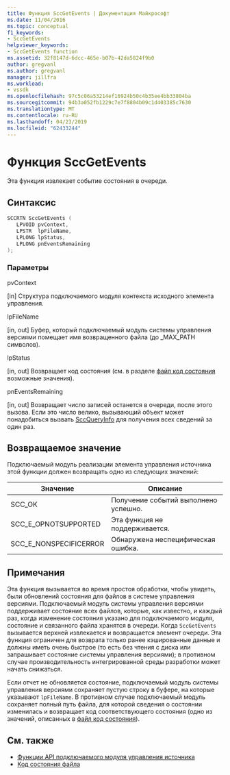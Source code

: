 ```yaml
---
title: Функция SccGetEvents | Документация Майкрософт
ms.date: 11/04/2016
ms.topic: conceptual
f1_keywords:
- SccGetEvents
helpviewer_keywords:
- SccGetEvents function
ms.assetid: 32f8147d-6dcc-465e-b07b-42da5824f9b0
author: gregvanl
ms.author: gregvanl
manager: jillfra
ms.workload:
- vssdk
ms.openlocfilehash: 97c5c06a53214ef16924b50c4b35ee4bb33804ba
ms.sourcegitcommit: 94b3a052fb1229c7e7f8804b09c1d403385c7630
ms.translationtype: MT
ms.contentlocale: ru-RU
ms.lasthandoff: 04/23/2019
ms.locfileid: "62433244"
---
```

# <a name="sccgetevents-function"></a>Функция SccGetEvents
Эта функция извлекает событие состояния в очереди.

## <a name="syntax"></a>Синтаксис

```cpp
SCCRTN SccGetEvents (
   LPVOID pvContext,
   LPSTR  lpFileName,
   LPLONG lpStatus,
   LPLONG pnEventsRemaining
);
```

### <a name="parameters"></a>Параметры
 pvContext

[in] Структура подключаемого модуля контекста исходного элемента управления.

 lpFileName

[in, out] Буфер, который подключаемый модуль системы управления версиями помещает имя возвращенного файла (до _MAX_PATH символов).

 lpStatus

[in, out] Возвращает код состояния (см. в разделе [файл код состояния](../extensibility/file-status-code-enumerator.md) возможные значения).

 pnEventsRemaining

[in, out] Возвращает число записей останется в очереди, после этого вызова. Если это число велико, вызывающий объект может понадобиться вызвать [SccQueryInfo](../extensibility/sccqueryinfo-function.md) для получения всех сведений за один раз.

## <a name="return-value"></a>Возвращаемое значение
 Подключаемый модуль реализации элемента управления источника этой функции должен возвращать одно из следующих значений:

|Значение|Описание|
|-----------|-----------------|
|SCC_OK|Получение событий выполнено успешно.|
|SCC_E_OPNOTSUPPORTED|Эта функция не поддерживается.|
|SCC_E_NONSPECIFICERROR|Обнаружена неспецифическая ошибка.|

## <a name="remarks"></a>Примечания
 Эта функция вызывается во время простоя обработки, чтобы увидеть, были обновлений состояния для файлов в системе управления версиями. Подключаемый модуль системы управления версиями поддерживает состояние всех файлов, которые, как известно, и каждый раз, когда изменение состояния указано для подключаемого модуля, состояние и связанного файла хранятся в очереди. Когда `SccGetEvents` вызывается верхней извлекается и возвращается элемент очереди. Эта функция ограничен для возврата только ранее кэшированные данные и должны иметь очень быстрое (то есть без чтения с диска или запрашивает состояние системы управления версиями); в противном случае производительность интегрированной среды разработки может начать снижаться.

 Если отчет не обновляется состояние, подключаемый модуль системы управления версиями сохраняет пустую строку в буфере, на которые указывают `lpFileName`. В противном случае подключаемый модуль сохраняет полный путь файла, для которой сведения о состоянии изменилась и возвращает код соответствующего состояния (одно из значений, описанных в [файл код состояния](../extensibility/file-status-code-enumerator.md)).

## <a name="see-also"></a>См. также
- [Функции API подключаемого модуля управления источника](../extensibility/source-control-plug-in-api-functions.md)
- [Код состояния файла](../extensibility/file-status-code-enumerator.md)